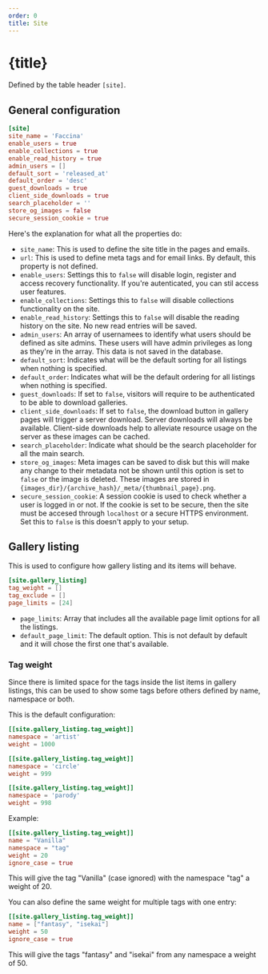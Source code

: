 ```yaml
---
order: 0
title: Site
---
```


# {title}

Defined by the table header `[site]`.

## General configuration

```toml
[site]
site_name = 'Faccina'
enable_users = true
enable_collections = true
enable_read_history = true
admin_users = []
default_sort = 'released_at'
default_order = 'desc'
guest_downloads = true
client_side_downloads = true
search_placeholder = ''
store_og_images = false
secure_session_cookie = true
```

Here's the explanation for what all the properties do:

- `site_name`: This is used to define the site title in the pages and emails.
- `url`: This is used to define meta tags and for email links. By default, this property is not defined.
- `enable_users`: Settings this to `false` will disable login, register and access recovery functionality. If you're autenticated, you can stil access user features.
- `enable_collections`: Settings this to `false` will disable collections functionality on the site.
- `enable_read_history`: Settings this to `false` will disable the reading history on the site. No new read entries will be saved.
- `admin_users`: An array of usernamees to identify what users should be defined as site admins. These users will have admin privileges as long as they're in the array. This data is not saved in the database.
- `default_sort`: Indicates what will be the default sorting for all listings when nothing is specified.
- `default_order`: Indicates what will be the default ordering for all listings when nothing is specified.
- `guest_downloads`: If set to `false`, visitors will require to be authenticated to be able to download galleries.
- `client_side_downloads`: If set to `false`, the download button in gallery pages will trigger a server download. Server downloads will always be available. Client-side downloads help to alleviate resource usage on the server as these images can be cached.
- `search_placeholder`: Indicate what should be the search placeholder for all the main search.
- `store_og_images`: Meta images can be saved to disk but this will make any change to their metadata not be shown until this option is set to `false` or the image is deleted. These images are stored in `{images_dir}/{archive_hash}/_meta/{thumbnail_page}.png`.
- `secure_session_cookie`: A session cookie is used to check whether a user is logged in or not. If the cookie is set to be secure, then the site must be accesed through `localhost` or a secure HTTPS environment. Set this to `false` is this doesn't apply to your setup.

## Gallery listing

This is used to configure how gallery listing and its items will behave.

```toml
[site.gallery_listing]
tag_weight = []
tag_exclude = []
page_limits = [24]
```

- `page_limits`: Array that includes all the available page limit options for all the listings.
- `default_page_limit`: The default option. This is not default by default and it will chose the first one that's available.

### Tag weight

Since there is limited space for the tags inside the list items in gallery listings, this can be used to show some tags before others defined by name, namespace or both.

This is the default configuration:

```toml
[[site.gallery_listing.tag_weight]]
namespace = 'artist'
weight = 1000

[[site.gallery_listing.tag_weight]]
namespace = 'circle'
weight = 999

[[site.gallery_listing.tag_weight]]
namespace = 'parody'
weight = 998
```

Example:

```toml
[[site.gallery_listing.tag_weight]]
name = "Vanilla"
namespace = "tag"
weight = 20
ignore_case = true
```

This will give the tag "Vanilla" (case ignored) with the namespace "tag" a weight of 20.

You can also define the same weight for multiple tags with one entry:

```toml
[[site.gallery_listing.tag_weight]]
name = ["fantasy", "isekai"]
weight = 50
ignore_case = true
```

This will give the tags "fantasy" and "isekai" from any namespace a weight of 50.
